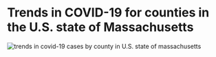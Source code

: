Trends in COVID-19 for counties in the U.S. state of Massachusetts
==================================================================

![trends in covid-19 cases by county in U.S. state of
massachusetts](./images/ma_county_covid.png)
